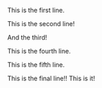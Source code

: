 This is the first line.

This is the second line!

And the third!

This is the fourth line.

This is the fifth line.

This is the final line!! This is it!
